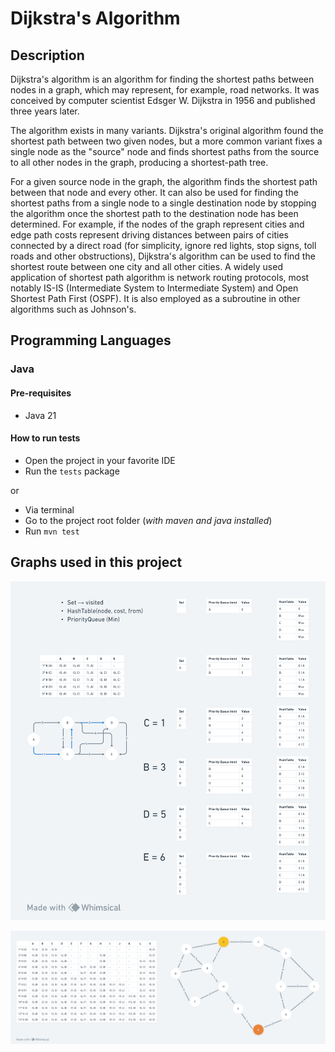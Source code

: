 # Dijkstra's Algorithm

## Description

Dijkstra's algorithm is an algorithm for finding the shortest paths between nodes in a graph, which may represent, for example, road networks. It was conceived by computer scientist Edsger W. Dijkstra in 1956 and published three years later.

The algorithm exists in many variants. Dijkstra's original algorithm found the shortest path between two given nodes, but a more common variant fixes a single node as the "source" node and finds shortest paths from the source to all other nodes in the graph, producing a shortest-path tree.

For a given source node in the graph, the algorithm finds the shortest path between that node and every other. It can also be used for finding the shortest paths from a single node to a single destination node by stopping the algorithm once the shortest path to the destination node has been determined. For example, if the nodes of the graph represent cities and edge path costs represent driving distances between pairs of cities connected by a direct road (for simplicity, ignore red lights, stop signs, toll roads and other obstructions), Dijkstra's algorithm can be used to find the shortest route between one city and all other cities. A widely used application of shortest path algorithm is network routing protocols, most notably IS-IS (Intermediate System to Intermediate System) and Open Shortest Path First (OSPF). It is also employed as a subroutine in other algorithms such as Johnson's.

## Programming Languages

### Java

#### Pre-requisites

-   Java 21

#### How to run tests

-   Open the project in your favorite IDE
-   Run the `tests` package

or

-   Via terminal
-   Go to the project root folder (_with maven and java installed_)
-   Run `mvn test`

## Graphs used in this project

![Graph 1](./graph-assets/graph1.png)

![Graph 2](./graph-assets/graph2.png)

